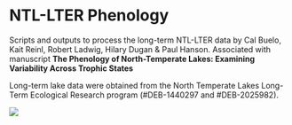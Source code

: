 # NTL-LTER Phenology

Scripts and outputs to process the long-term NTL-LTER data by Cal Buelo, Kait Reinl, Robert Ladwig, Hilary Dugan & Paul Hanson.
Associated with manuscript **The Phenology of North-Temperate Lakes: Examining Variability Across Trophic States**

Long-term lake data were obtained from the North Temperate Lakes Long-Term Ecological Research program (#DEB-1440297 and #DEB-2025982).

![](Figures_manuscript/Figure2_AI.png)<!-- -->
